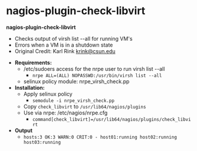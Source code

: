 nagios-plugin-check-libvirt
===========================

**nagios-plugin-check-libvirt**
   - Checks output of virsh list --all for running VM's
   - Errors when a VM is in a shutdown state
   - Original Credit: Karl Rink <krink@csun.edu>
   * __Requirements:__
      - /etc/sudoers access for the nrpe user to run virsh list --all
         - `nrpe ALL=(ALL) NOPASSWD:/usr/bin/virsh list --all`
      - selinux policy module: nrpe_virsh_check.pp
   * __Installation:__
      - Apply selinux policy
         * `semodule -i nrpe_virsh_check.pp`
      - Copy `check_libvirt` to `/usr/lib64/nagios/plugins`
      - Use via nrpe: /etc/nagios/nrpe.cfg
         * `command[check_libvirt]=/usr/lib64/nagios/plugins/check_libvirt`
   * __Output__
      - `hosts:3 OK:3 WARN:0 CRIT:0 - host01:running host02:running host03:running`
